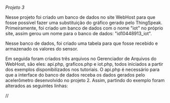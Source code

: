 *Projeto 3*


Nesse projeto foi criado um banco de dados no site WebHost para que fosse possível fazer uma substituição do gráfico gerado pelo ThingSpeak. Primeiramente, foi criado um banco de dados com o nome "iot" no próprio site, assim gerou um nome para o banco de dados: "id10448913_iot".

Nesse banco de dados, foi criado uma tabela para que fosse recebido e armazenado os valores do sensor.

Em seguida foram criados três arquivos no Gerenciador de Arquivos do WebHost, são eles: api.php, graficos.php e iot.php, todos iniciados a partir dos exemplos disponibilizados nos tutoriais.
O api.php é necessário para que a interface do banco de dados receba os dados gerados pelo acelerômetro desenvolvido no projeto 2. Assim, partindo do exemplo foram alterados as seguintes linhas:

// 

<?php
error_reporting(~E_WARNING & ~E_NOTICE);
 
  $servername = "localhost";
  $username = "id10448913_iot";
  $password = "12345";
  $dbname = "id10448913_iot";

//

Para direcionar os dados à tabela criada foi mudado apenas os parâmetros "$username" e "$dbname" para o nome que foi disponibilizado durante a criação do banco de dados.

Para gerar o gráfico devemos utilizar o arquivo "graficos.php", baseado no exemplo disponibilizado deve-se trocar apenas a url da tabela. Agora com a atualização dos dados da tabela, eles serão mostrados no gráfico.

//

 var jsonData = $.ajax({
        url: 'http://stravitzky.000webhostapp.com/api.php/lux_sensor',
  
//

Semelhante ao "api.php" o "iot.php" será necessário para que seja possível acessar o gráfico, assim devemos atualizar apenas os usuários de entrada e o nome do banco de dados.

//

 <?php
      $servername = "localhost";
      $username = "id10448913_iot";
      $password = "12345";
      $dbname = "id10448913_iot";

//

Ao final do arquivo, introduzi links para que fosse possível analisar a diferença entre os gráficos.

Finalizando o projeto, devemos atualizar o caminho do projeto 2, para que agora seja possível alimentar o banco de dados e o gráfico. As linhas antes, utilizadas pelo "GET" devemos substituir pelo "POST", pois assim será alimentado o gráfico do nosso banco de dados.

//

function sendToAPI() {
  const http = new XMLHttpRequest()
  
  //http.open("GET", "https://api.thingspeak.com/update?api_key=ZJL904XR0FKPBVQR&field1="+dirGlobal)
  http.open("POST", "https://stravitzky.000webhostapp.com/api.php/lux_sensor");
  http.setRequestHeader("Content-type", "application/json");
  var data = JSON.stringify({"valor":""+dirGlobal});
  http.send(data);
  http.onload = setLuxText(http.responseText, dirGlobal)
}

//

Com essa mudança, o acelerômetro conseguirá alimentar o gráfico gerado, tirando a dependência de hospedar o nosso gráfico no ThingSpeak.
